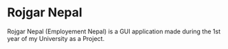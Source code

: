 # Rojgar Nepal
Rojgar Nepal (Employement Nepal) is a GUI application made during the 1st year of my University as a Project.


